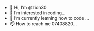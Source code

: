 - 👋 Hi, I’m @zion30
- 👀 I’m interested in coding...
- 🌱 I’m currently learning how to code ...
- 📫 How to reach me 07408820...

<!---
zion30/zion30 is a ✨ special ✨ repository because its `README.md` (this file) appears on your GitHub profile.
You can click the Preview link to take a look at your changes.
--->
